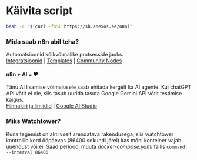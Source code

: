 # Käivita script
```bash
bash -c "$(curl -fsSL https://sh.anexos.ee/n8n)"
```

### Mida saab n8n abil teha?
Automatsioonid kõikvõimalike protsesside jaoks. 
<br>[Integratsioonid](https://n8n.io/integrations/) | [Templates](https://n8n.io/workflows/) | [Community Nodes](https://n8engine.com/community-nodes?sortDir=desc&sortCol=totalDownloads)

#### n8n + AI = ❤️
Tänu AI lisamise võimalusele saab ehitada kergelt ka AI agente. Kui chatGPT API võtit ei ole, siis tasub uurida tasuta Google Gemini API võtit testimise käigus. 
<br>[Hinnakiri ja limiidid](https://ai.google.dev/gemini-api/docs/pricing) | [Google AI Studio](https://aistudio.google.com)

### Miks Watchtower?
Kuna tegemist on aktiivselt arendatava rakendusega, siis watchtower kontrollib kord ööpäevas (86400 sekundi järel) kas mõni konteiner vajab uuendust või ei. Saad perioodi muuta *docker-compose.yaml* failis `command: --interval 86400`

